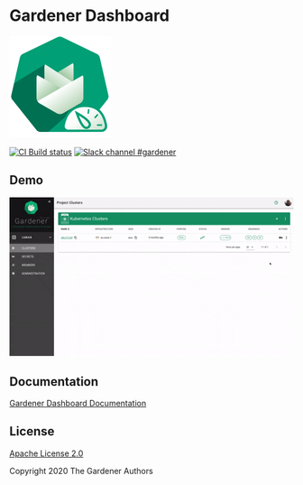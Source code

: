 # Gardener Dashboard

![](https://github.com/gardener/dashboard/blob/master/logo/logo_gardener_dashboard.png)

[![CI Build status](https://concourse.ci.gardener.cloud/api/v1/teams/gardener/pipelines/dashboard-master/jobs/master-head-update-job/badge)](https://concourse.ci.gardener.cloud/teams/gardener/pipelines/dashboard-master/jobs/master-head-update-job)
[![Slack channel #gardener](https://img.shields.io/badge/slack-gardener-brightgreen.svg?logo=slack)](https://kubernetes.slack.com/messages/gardener)

## Demo

<img src="docs/images/dashboard-demo.gif" alt="Gardener Demo" />

## Documentation

[Gardener Dashboard Documentation](./docs/README.md)

## License
[Apache License 2.0](./LICENSES/Apache-2.0.txt)

Copyright 2020 The Gardener Authors


